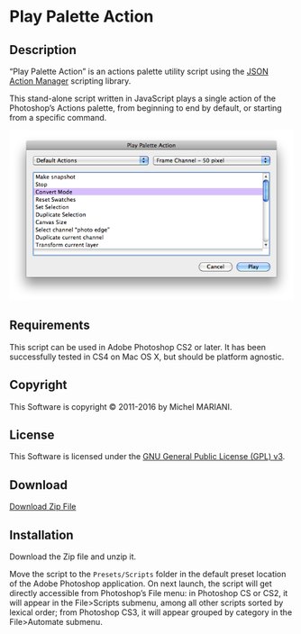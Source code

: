 # Play Palette Action

## Description

“Play Palette Action” is an actions palette utility script using the [JSON Action Manager](/JSON-Action-Manager) scripting library.

This stand-alone script written in JavaScript plays a single action of the Photoshop’s Actions palette, from beginning to end by default, or starting from a specific command.

![Play Palette Action Dialog (Mac OS X)](images/Play-Palette-Action-Dialog.png)

## Requirements

This script can be used in Adobe Photoshop CS2 or later. It has been successfully tested in CS4 on Mac OS X, but should be platform agnostic.

## Copyright

This Software is copyright © 2011-2016 by Michel MARIANI.

## License

This Software is licensed under the [GNU General Public License (GPL) v3](https://www.gnu.org/licenses/gpl.html).

## Download

[Download Zip File](/Downloads/Play-Palette-Action-4.0.zip)

## Installation

Download the Zip file and unzip it.

Move the script to the `Presets/Scripts` folder in the default preset location of the Adobe Photoshop application. On next launch, the script will get directly accessible from Photoshop’s File menu: in Photoshop CS or CS2, it will appear in the File>Scripts submenu, among all other scripts sorted by lexical order; from Photoshop CS3, it will appear grouped by category in the File>Automate submenu.
